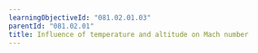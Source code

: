 ```yaml
---
learningObjectiveId: "081.02.01.03"
parentId: "081.02.01"
title: Influence of temperature and altitude on Mach number
---
```

